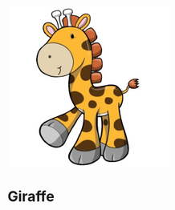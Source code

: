 <MTMarkdownOptions output='html4'>
<body>
<img src="resources/images/giraffe_page.png">
</body>
</MTMarkdownOptions>

# Giraffe
